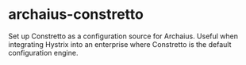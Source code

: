 archaius-constretto
===================

Set up Constretto as a configuration source for Archaius. Useful when integrating Hystrix into an enterprise where Constretto is the default configuration engine.



